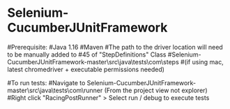 # Selenium-CucumberJUnitFramework

#Prerequisite: 
#Java 1.16
#Maven 
#The path to the driver location will need to be manually added to #45 of "StepDefinitions" Class 
#Selenium-CucumberJUnitFramework-master\src\java\tests\com\steps
#(if using mac, latest chromedriver + executable permissions needed)


#To run tests:
#Navigate to Selenium-CucumberJUnitFramework-master\src\java\tests\com\runner (From the project view not explorer)
#Right click "RacingPostRunner" > Select run / debug to execute tests
